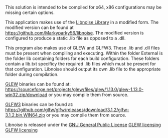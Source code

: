 This solution is intended to be compiled for x64, x86 configurations may be missing certain options.

This application makes use of the [Libnoise Library](http://libnoise.sourceforge.net/) in a modified form.
The modified version can be found at https://github.com/Markyparky56/libnoise. The modified version is configured to 
produce a static .lib file as opposed to a .dll.

This program also makes use of GLEW and GLFW3. These .lib and .dll files must be present when compiling and executing. 
Within the folder External is the folder lib containing folders for each build configuration. These folders contain a 
lib.txt specificy the required .lib files which must be present for that configuration.
Libnoise should output its own .lib file to the appropriate folder during compilation.

[GLEW](http://glew.sourceforge.net/) binaries can be found at: https://sourceforge.net/projects/glew/files/glew/1.13.0/glew-1.13.0-win32.zip/download 
or you may compile them from source. 

[GLFW3](http://www.glfw.org/docs/latest/) binaries can be found at: https://github.com/glfw/glfw/releases/download/3.1.2/glfw-3.1.2.bin.WIN64.zip 
or you may compile them from source.

Libnoise is released under the [GNU General Public License](http://libnoise.sourceforge.net/downloads/gpl/COPYING.txt)
[GLEW licensing](https://github.com/nigels-com/glew#copyright-and-licensing)
[GLFW licensing](http://www.glfw.org/license.html)